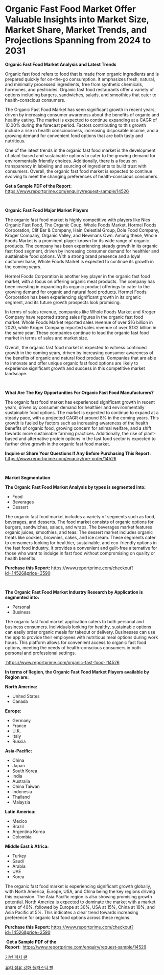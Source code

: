 <p><h1>Organic Fast Food Market Offer Valuable Insights into Market Size, Market Share, Market Trends, and Projections Spanning from 2024 to 2031</h1></p><p><strong>Organic Fast Food Market Analysis and Latest Trends</strong></p>
<p><p>Organic fast food refers to food that is made from organic ingredients and is prepared quickly for on-the-go consumption. It emphasizes fresh, natural, and minimally processed ingredients, free from synthetic chemicals, hormones, and pesticides. Organic fast food restaurants offer a variety of options including burgers, sandwiches, salads, and smoothies that cater to health-conscious consumers.</p><p>The Organic Fast Food Market has seen significant growth in recent years, driven by increasing consumer awareness about the benefits of organic and healthy eating. The market is expected to continue expanding at a CAGR of 10.00% during the forecast period. Factors contributing to this growth include a rise in health consciousness, increasing disposable income, and a growing demand for convenient food options that are both tasty and nutritious. </p><p>One of the latest trends in the organic fast food market is the development of plant-based and sustainable options to cater to the growing demand for environmentally friendly choices. Additionally, there is a focus on transparency in labeling and sourcing of ingredients to build trust with consumers. Overall, the organic fast food market is expected to continue evolving to meet the changing preferences of health-conscious consumers.</p></p>
<p><strong>Get a Sample PDF of the Report:&nbsp;</strong> <a href="https://www.reportprime.com/enquiry/request-sample/14526">https://www.reportprime.com/enquiry/request-sample/14526</a></p>
<p>&nbsp;</p>
<p><strong>Organic Fast Food Major Market Players</strong></p>
<p><p>The organic fast food market is highly competitive with players like Nics Organic Fast Food, The Organic Coup, Whole Foods Market, Hormel Foods Corporation, Clif Bar & Company, Hain Celestial Group, Dole Food Company, Kroger Company, Organic Valley, and Newmans Own. Among these, Whole Foods Market is a prominent player known for its wide range of organic products. The company has been experiencing steady growth in its organic fast food segment, driven by increasing consumer demand for healthier and sustainable food options. With a strong brand presence and a loyal customer base, Whole Foods Market is expected to continue its growth in the coming years.</p><p>Hormel Foods Corporation is another key player in the organic fast food market, with a focus on offering organic meat products. The company has been investing in expanding its organic product offerings to cater to the growing demand for organic and natural food products. Hormel Foods Corporation has been experiencing significant growth in its organic segment, and its future growth prospects look promising.</p><p>In terms of sales revenue, companies like Whole Foods Market and Kroger Company have reported strong sales figures in the organic fast food market. Whole Foods Market reported sales revenue of over $16 billion in 2020, while Kroger Company reported sales revenue of over $132 billion in the same year. These companies continue to lead the organic fast food market in terms of sales and market size.</p><p>Overall, the organic fast food market is expected to witness continued growth in the coming years, driven by increasing consumer awareness of the benefits of organic and natural food products. Companies that are able to innovate and offer unique organic fast food options are likely to experience significant growth and success in this competitive market landscape.</p></p>
<p>&nbsp;</p>
<p><strong>What Are The Key Opportunities For Organic Fast Food Manufacturers?</strong></p>
<p><p>The organic fast food market has experienced significant growth in recent years, driven by consumer demand for healthier and environmentally sustainable food options. The market is expected to continue to expand at a steady pace, with a projected CAGR of around 8% in the coming years. This growth is fueled by factors such as increasing awareness of the health benefits of organic food, growing concern for animal welfare, and a shift towards more sustainable farming practices. Additionally, the rise of plant-based and alternative protein options in the fast food sector is expected to further drive growth in the organic fast food market.</p></p>
<p><strong>Inquire or Share Your Questions If Any Before Purchasing This Report:</strong> <a href="https://www.reportprime.com/enquiry/pre-order/14526">https://www.reportprime.com/enquiry/pre-order/14526</a></p>
<p>&nbsp;</p>
<p><strong>Market Segmentation</strong></p>
<p><strong>The Organic Fast Food Market Analysis by types is segmented into:</strong></p>
<p><ul><li>Food</li><li>Beverages</li><li>Dessert</li></ul></p>
<p><p>The organic fast food market includes a variety of segments such as food, beverages, and desserts. The food market consists of organic options for burgers, sandwiches, salads, and wraps. The beverages market features organic juices, smoothies, and teas. The dessert market includes organic treats like cookies, brownies, cakes, and ice cream. These segments cater to consumers looking for healthier, sustainable, and eco-friendly options in the fast food industry. It provides a convenient and guilt-free alternative for those who want to indulge in fast food without compromising on quality or health benefits.</p></p>
<p><strong>Purchase this Report:&nbsp;</strong><a href="https://www.reportprime.com/checkout?id=14526&price=3590">https://www.reportprime.com/checkout?id=14526&price=3590</a></p>
<p>&nbsp;</p>
<p><strong>The Organic Fast Food Market Industry Research by Application is segmented into:</strong></p>
<p><ul><li>Personal</li><li>Business</li></ul></p>
<p><p>The organic fast food market application caters to both personal and business consumers. Individuals looking for healthy, sustainable options can easily order organic meals for takeout or delivery. Businesses can use the app to provide their employees with nutritious meal options during work hours. This platform allows for convenient access to organic fast food options, meeting the needs of health-conscious consumers in both personal and professional settings.</p></p>
<p><a href="https://www.reportprime.com/organic-fast-food-r14526">&nbsp;https://www.reportprime.com/organic-fast-food-r14526</a></p>
<p><strong>In terms of Region, the Organic Fast Food Market Players available by Region are:</strong></p>
<p>
    <p> <strong> North America: </strong>
        <ul>
            <li>United States</li>
            <li>Canada</li>
        </ul>
        </p> 
    <p> <strong> Europe: </strong>
        <ul>
            <li>Germany</li>
            <li>France</li>
            <li>U.K.</li>
            <li>Italy</li>
            <li>Russia</li>
        </ul>
        </p> 
    <p> <strong> Asia-Pacific: </strong>
        <ul>
            <li>China</li>
            <li>Japan</li>
            <li>South Korea</li>
            <li>India</li>
            <li>Australia</li>
            <li>China Taiwan</li>
            <li>Indonesia</li>
            <li>Thailand</li>
            <li>Malaysia</li>
        </ul>
        </p> 
    <p> <strong> Latin America: </strong>
        <ul>
            <li>Mexico</li>
            <li>Brazil</li>
            <li>Argentina Korea</li>
            <li>Colombia</li>
        </ul>
        </p> 
    <p> <strong> Middle East & Africa: </strong>
        <ul>
            <li>Turkey</li>
            <li>Saudi</li>
            <li>Arabia</li>
            <li>UAE</li>
            <li>Korea</li>
        </ul>
    </p>
    </p>
<p><p>The organic fast food market is experiencing significant growth globally, with North America, Europe, USA, and China being the key regions driving this expansion. The Asia Pacific region is also showing promising growth potential. North America is expected to dominate the market with a market share of 40%, followed by Europe at 30%, USA at 15%, China at 10%, and Asia Pacific at 5%. This indicates a clear trend towards increasing preference for organic fast food options across these regions.</p></p>
<p><strong>Purchase this Report: </strong><a href="https://www.reportprime.com/checkout?id=14526&price=3590">https://www.reportprime.com/checkout?id=14526&price=3590</a></p>
<p>&nbsp;<strong>Get a Sample PDF of the Report:&nbsp;&nbsp;</strong><a href="https://www.reportprime.com/enquiry/request-sample/14526">https://www.reportprime.com/enquiry/request-sample/14526</a></p>
<p><strong></strong></p>
<p><p><a href="https://github.com/CarmellaLang1/Market-Research-Report-List-1/blob/main/846797275440.md">가변 피치 팬</a></p><p><a href="https://github.com/RonSpencer61/Market-Research-Report-List-1/blob/main/379310475439.md">유리 섬유 강화 플라스틱 팬</a></p></p>